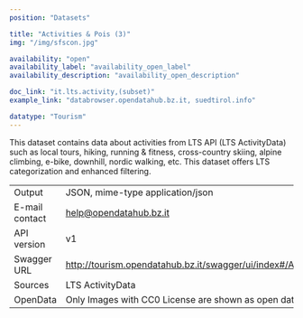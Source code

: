```yaml
---
position: "Datasets"

title: "Activities & Pois (3)"
img: "/img/sfscon.jpg"

availability: "open"
availability_label: "availability_open_label"
availability_description: "availability_open_description"

doc_link: "it.lts.activity,(subset)"
example_link: "databrowser.opendatahub.bz.it, suedtirol.info"

datatype: "Tourism"
---
```


This dataset contains data about activities from LTS API (LTS ActivityData) such as local tours, hiking, running & fitness, cross-country skiing, alpine climbing, e-bike, downhill, nordic walking, etc. This dataset offers LTS categorization and enhanced filtering.

|                |                                                             |
| :------------- | ----------------------------------------------------------- |
| Output         | JSON, mime-type application/json                            |
| E-mail contact | help@opendatahub.bz.it                                      |
| API version    | v1                                                          |
| Swagger URL    | http://tourism.opendatahub.bz.it/swagger/ui/index#/Activity |
| Sources        | LTS ActivityData                                            |
| OpenData       | Only Images with CC0 License are shown as open data.        |
